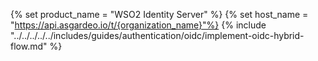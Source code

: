 {% set product_name = "WSO2 Identity Server" %}
{% set host_name = "https://api.asgardeo.io/t/{organization_name}"%}
{% include "../../../../../includes/guides/authentication/oidc/implement-oidc-hybrid-flow.md" %}